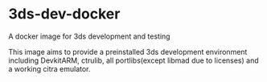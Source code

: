 # 3ds-dev-docker
A docker image for 3ds development and testing

This image aims to provide a preinstalled 3ds development environment including DevkitARM, ctrulib, 
all portlibs(except libmad due to licenses) and a working citra emulator.
